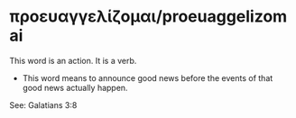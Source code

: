 # προευαγγελίζομαι/proeuaggelizomai
This word is an action. It is a verb.

* This word means to announce good news before the events of that good news actually happen.

See: Galatians 3:8
